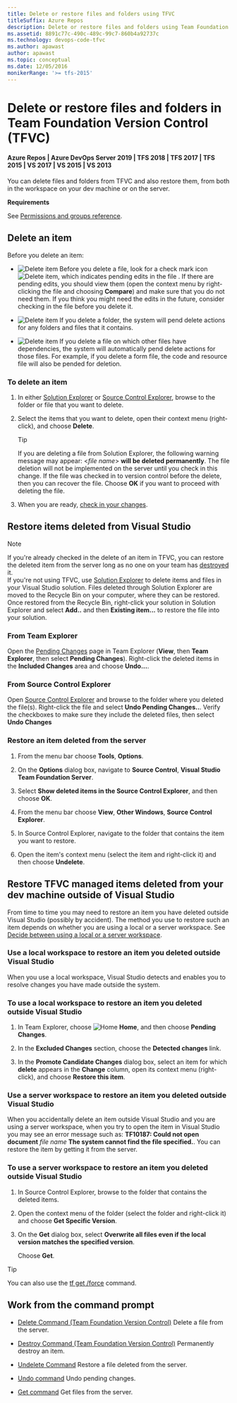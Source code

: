 ```yaml
---
title: Delete or restore files and folders using TFVC 
titleSuffix: Azure Repos
description: Delete or restore files and folders using Team Foundation Version control
ms.assetid: 8891c77c-490c-489c-99c7-860b4a92737c
ms.technology: devops-code-tfvc
ms.author: apawast
author: apawast
ms.topic: conceptual
ms.date: 12/05/2016
monikerRange: '>= tfs-2015'
---
```


# Delete or restore files and folders in Team Foundation Version Control (TFVC)

#### Azure Repos | Azure DevOps Server 2019 | TFS 2018 | TFS 2017 | TFS 2015 | VS 2017 | VS 2015 | VS 2013

You can delete files and folders from TFVC and also restore them, from both in the workspace on your dev machine or on the server.

**Requirements**

See [Permissions and groups reference](../../organizations/security/permissions.md).

## Delete an item

Before you delete an item:

- ![Delete item](media/delete-restore-files-folders/IC572373.png) Before you delete a file, look for a check mark icon ![Delete item](media/delete-restore-files-folders/IC51402.gif), which indicates pending edits in the file . If there are pending edits, you should view them (open the context menu by right-clicking the file and choosing **Compare**) and make sure that you do not need them. If you think you might need the edits in the future, consider checking in the file before you delete it.

- ![Delete item](media/delete-restore-files-folders/important.png) If you delete a folder, the system will pend delete actions for any folders and files that it contains.

- ![Delete item](media/delete-restore-files-folders/important.png) If you delete a file on which other files have dependencies, the system will automatically pend delete actions for those files. For example, if you delete a form file, the code and resource file will also be pended for deletion.

### To delete an item

1.  In either [Solution Explorer](develop-code-manage-pending-changes.md) or [Source Control Explorer](use-source-control-explorer-manage-files-under-version-control.md), browse to the folder or file that you want to delete.

2.  Select the items that you want to delete, open their context menu (right-click), and choose **Delete**.

    > [!TIP]  
    > If you are deleting a file from Solution Explorer, the following warning message may appear: &lt;_file name_&gt; **will be deleted permanently**. The file deletion will not be implemented on the server until you check in this change.
    > If the file was checked in to version control before the delete, then you can recover the file. Choose **OK** if you want to proceed with deleting the file.

3.  When you are ready, [check in your changes](check-your-work-team-codebase.md).

## Restore items deleted from Visual Studio

> [!NOTE]
> If you're already checked in the delete of an item in TFVC, you can restore the deleted item from the server long as no one on your team has [destroyed](destroy-command-team-foundation-version-control.md) it.  
> If you're not using TFVC, use [Solution Explorer](/visualstudio/ide/solutions-and-projects-in-visual-studio#solution-explorer) to delete items and files in your Visual Studio solution.
> Files deleted through Solution Explorer are moved to the Recycle Bin on your computer, where they can be restored.
> Once restored from the Recycle Bin, right-click your solution in Solution Explorer and select **Add..** and then **Existing item...** to restore the file into your solution.

### From Team Explorer

Open the [Pending Changes](develop-code-manage-pending-changes.md) page in Team Explorer (**View**, then **Team Explorer**, then select **Pending Changes**).
Right-click the deleted items in the **Included Changes** area and choose **Undo...**.

### From Source Control Explorer

Open [Source Control Explorer](use-source-control-explorer-manage-files-under-version-control.md) and browse to the folder where you deleted the file(s). Right-click the file and select **Undo Pending Changes..**.
Verify the checkboxes to make sure they include the deleted files, then select **Undo Changes**

### Restore an item deleted from the server

1.  From the menu bar choose **Tools**, **Options**.

2.  On the **Options** dialog box, navigate to **Source Control**, **Visual Studio Team Foundation Server**.

3.  Select **Show deleted items in the Source Control Explorer**, and then choose **OK**.

4.  From the menu bar choose **View**, **Other Windows**, **Source Control Explorer**.

5.  In Source Control Explorer, navigate to the folder that contains the item you want to restore.

6.  Open the item's context menu (select the item and right-click it) and then choose **Undelete**.

## Restore TFVC managed items deleted from your dev machine outside of Visual Studio

From time to time you may need to restore an item you have deleted outside Visual Studio (possibly by accident). The method you use to restore such an item depends on whether you are using a local or a server workspace. See [Decide between using a local or a server workspace](decide-between-using-local-server-workspace.md).

### Use a local workspace to restore an item you deleted outside Visual Studio

When you use a local workspace, Visual Studio detects and enables you to resolve changes you have made outside the system.

### To use a local workspace to restore an item you deleted outside Visual Studio

1.  In Team Explorer, choose ![Home](media/delete-restore-files-folders/IC547418.png) **Home**, and then choose **Pending Changes**.

2.  In the **Excluded Changes** section, choose the **Detected changes** link.

3.  In the **Promote Candidate Changes** dialog box, select an item for which **delete** appears in the **Change** column, open its context menu (right-click), and choose **Restore this item**.

### Use a server workspace to restore an item you deleted outside Visual Studio

When you accidentally delete an item outside Visual Studio and you are using a server workspace, when you try to open the item in Visual Studio you may see an error message such as: **TF10187: Could not open document** _file name_ **The system cannot find the file specified.**. You can restore the item by getting it from the server.

### To use a server workspace to restore an item you deleted outside Visual Studio

1.  In Source Control Explorer, browse to the folder that contains the deleted items.

2.  Open the context menu of the folder (select the folder and right-click it) and choose **Get Specific Version**.

3.  On the **Get** dialog box, select **Overwrite all files even if the local version matches the specified version**.

    Choose **Get**.

> [!TIP]
> You can also use the [tf get /force](get-command.md) command.

## Work from the command prompt

- [Delete Command (Team Foundation Version Control)](delete-command-team-foundation-version-control.md) Delete a file from the server.

- [Destroy Command (Team Foundation Version Control)](destroy-command-team-foundation-version-control.md) Permanently destroy an item.

- [Undelete Command](undelete-command.md) Restore a file deleted from the server.

- [Undo command](undo-command.md) Undo pending changes.

- [Get command](get-command.md) Get files from the server.

